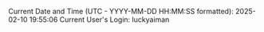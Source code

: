 Current Date and Time (UTC - YYYY-MM-DD HH:MM:SS formatted): 2025-02-10 19:55:06
Current User's Login: luckyaiman
